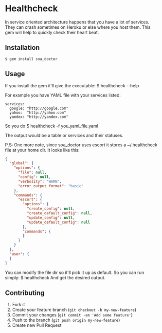 # Healthcheck

In service oriented architecture happens that you have a lot of services.
They can crash sometimes on Heroku or else where you host them. This gem will help to quickly check their heart beat.

## Installation

    $ gem install soa_doctor

## Usage
If you install the gem it'll give the executable:
    $ healthcheck --help

For example you have YAML file with your services listed:
    
    services:
      google: "http://google.com"
      yahoo:  "http://yahoo.com"
      yandex: "http://yandex.com"
    
So you do
    $ healthcheck -f you_yaml_file.yaml

The output would be a table or services and their statuses.

P.S: One more note, since soa_doctor uses escort it stores a ~/.healthcheck file at your home dir. It looks like this:

```json
{
  "global": {
    "options": {
      "file": null,
      "config": null,
      "verbosity": "WARN",
      "error_output_format": "basic"
    },
    "commands": {
      "escort": {
        "options": {
          "create_config": null,
          "create_default_config": null,
          "update_config": null,
          "update_default_config": null
        },
        "commands": {
        }
      }
    }
  },
  "user": {
  }
}

```

You can modify the file dir so it'll pick it up as default. So you can run simply:
$ healthcheck
And get the desired output.

## Contributing

1. Fork it
2. Create your feature branch (`git checkout -b my-new-feature`)
3. Commit your changes (`git commit -am 'Add some feature'`)
4. Push to the branch (`git push origin my-new-feature`)
5. Create new Pull Request
